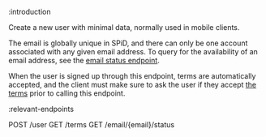 :introduction

Create a new user with minimal data, normally used in mobile clients.

The email is globally unique in SPiD, and there can
only be one account associated with any given email address. To query
for the availability of an email address, see the
[email status endpoint](/endpoints/GET/email/{email}/status/).

When the user is signed up through this endpoint, terms are
automatically accepted, and the client must make sure to ask the user
if they accept [the terms](/endpoints/GET/terms/) prior to calling
this endpoint.

:relevant-endpoints

POST /user
GET /terms
GET /email/{email}/status
